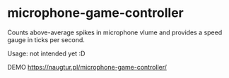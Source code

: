 # microphone-game-controller

Counts above-average spikes in microphone vlume and provides a speed gauge in ticks per second.

Usage: not intended yet :D

DEMO https://naugtur.pl/microphone-game-controller/

